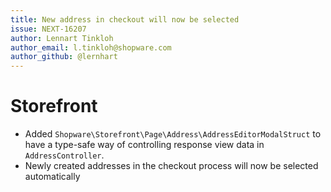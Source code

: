 ```yaml
---
title: New address in checkout will now be selected
issue: NEXT-16207
author: Lennart Tinkloh
author_email: l.tinkloh@shopware.com 
author_github: @lernhart
---
```

# Storefront
* Added `Shopware\Storefront\Page\Address\AddressEditorModalStruct` to have a type-safe way of controlling response view data in `AddressController`.
* Newly created addresses in the checkout process will now be selected automatically
